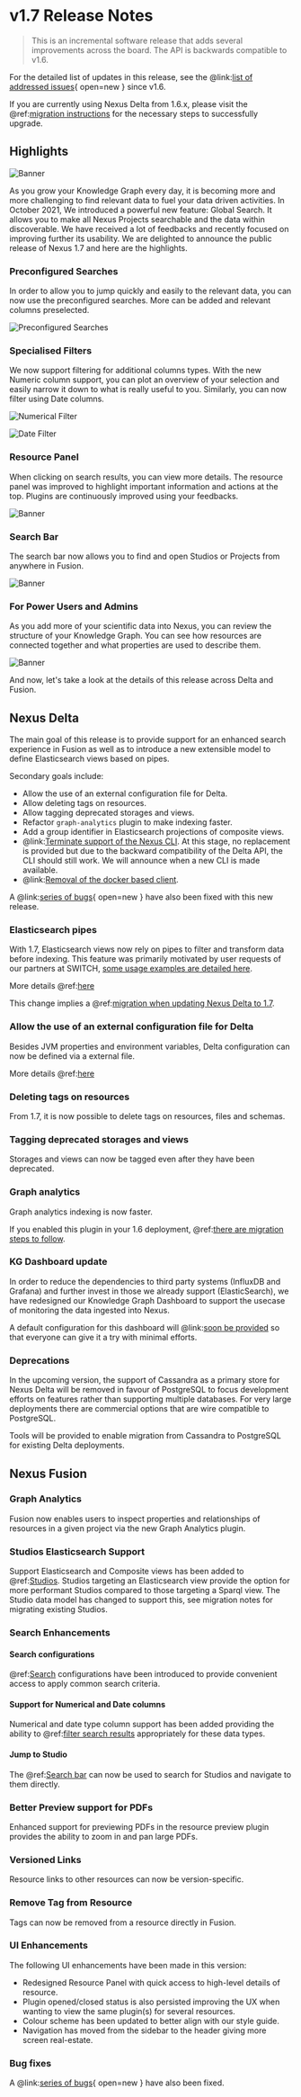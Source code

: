 # v1.7 Release Notes

> This is an incremental software release that adds several improvements across the board. The API is backwards
> compatible to v1.6.

For the detailed list of updates in this release, see the
@link:[list of addressed issues](https://github.com/BlueBrain/nexus/issues?q=is%3Aissue+is%3Aclosed+closed%3A2021-10-14..2022-03-14+){ open=new }
since v1.6.

If you are currently using Nexus Delta from 1.6.x, please
visit the @ref:[migration instructions](v1.6-to-v1.7-migration.md) for the necessary steps to successfully upgrade.

## Highlights

![Banner](../assets/v1.7.x/BBP_Nexus-v1.7-Banner.jpg)

As you grow your Knowledge Graph every day, it is becoming more and more challenging to find relevant data to fuel your 
data driven activities. In October 2021, We introduced a powerful new feature: Global Search. It allows you to make all 
Nexus Projects searchable and the data within discoverable. We have received a lot of feedbacks and recently focused on 
improving further its usability. We are delighted to announce the public release of Nexus 1.7 and here are the highlights.

### Preconfigured Searches

In order to allow you to jump quickly and easily to the relevant data, you can now use the preconfigured searches.
More can be added and relevant columns preselected.

![Preconfigured Searches](../assets/v1.7.x/1.preconfigured-searches.png)

### Specialised Filters

We now support filtering for additional columns types.
With the new Numeric column support, you can plot an overview of your selection and easily narrow it down to what is 
really useful to you. Similarly, you can now filter using Date columns.

![Numerical Filter](../assets/v1.7.x/2a.numerical-filter-small.png)

![Date Filter](../assets/v1.7.x/2b.date-filter-small.png)

### Resource Panel

When clicking on search results, you can view more details.
The resource panel was improved to highlight important information and actions at the top.
Plugins are continuously improved using your feedbacks.

![Banner](../assets/v1.7.x/3.resource-panel.png)

### Search Bar

The search bar now allows you to find and open Studios or Projects from anywhere in Fusion.

![Banner](../assets/v1.7.x/4.search-bar.png)

### For Power Users and Admins

As you add more of your scientific data into Nexus, you can review the structure of your Knowledge Graph.
You can see how resources are connected together and what properties are used to describe them.

![Banner](../assets/v1.7.x/5.power-user-and-admins-graph-analytics.png)

And now, let's take a look at the details of this release across Delta and Fusion.

## Nexus Delta

The main goal of this release is to provide support for an enhanced search experience in Fusion as well as to introduce
a new extensible model to define Elasticsearch views based on pipes.

Secondary goals include:

- Allow the use of an external configuration file for Delta.
- Allow deleting tags on resources.
- Allow tagging deprecated storages and views.
- Refactor `graph-analytics` plugin to make indexing faster.
- Add a group identifier in Elasticsearch projections of composite views.
- @link:[Terminate support of the Nexus CLI](https://bluebrainnexus.io/v1.5.x/docs/utilities/index.html#nexus-cli). At this stage, no replacement is provided but due to the backward compatibility of the Delta API, the CLI should still work. We will announce when a new CLI is made available.
- @link:[Removal of the docker based client](https://bluebrainnexus.io/v1.5.x/docs/utilities/projections.html). 

A @link:[series of bugs](https://github.com/BlueBrain/nexus/issues?page=1&q=is%3Aissue+is%3Aclosed+closed%3A2021-10-14..2022-03-08+label%3Abug+label%3Adelta){ open=new } have also been fixed with this new release.

### Elasticsearch pipes

With 1.7, Elasticsearch views now rely on pipes to filter and transform data before indexing.
This feature was primarily motivated by user requests of our partners at SWITCH, [some usage examples are detailed here](https://github.com/BlueBrain/nexus/issues/2549).

More details @ref:[here](../delta/api/views/elasticsearch-view-api.md)

This change implies a @ref:[migration when updating Nexus Delta to 1.7](v1.6-to-v1.7-migration.md).

### Allow the use of an external configuration file for Delta

Besides JVM properties and environment variables, Delta configuration can now be defined via a external file.

More details @ref:[here](../getting-started/running-nexus/configuration/index.md)

### Deleting tags on resources

From 1.7, it is now possible to delete tags on resources, files and schemas.

### Tagging deprecated storages and views

Storages and views can now be tagged even after they have been deprecated.

### Graph analytics

Graph analytics indexing is now faster.

If you enabled this plugin in your 1.6 deployment, @ref:[there are migration steps to follow](v1.6-to-v1.7-migration.md).

### KG Dashboard update

In order to reduce the dependencies to third party systems (InfluxDB and Grafana) and further invest in those we already support (ElasticSearch), we have redesigned our Knowledge Graph Dashboard to support the usecase of monitoring the data ingested into Nexus.

A default configuration for this dashboard will @link:[soon be provided](https://github.com/BlueBrain/nexus/issues/3145) so that everyone can give it a try with minimal efforts.

### Deprecations

In the upcoming version, the support of Cassandra as a primary store for Nexus Delta will be removed in favour of PostgreSQL to focus development efforts on features rather than supporting multiple databases. 
For very large deployments there are commercial options that are wire compatible to PostgreSQL.

Tools will be provided to enable migration from Cassandra to PostgreSQL for existing Delta deployments.

## Nexus Fusion

### Graph Analytics
Fusion now enables users to inspect properties and relationships of resources in a given project via the new Graph Analytics plugin.

### Studios Elasticsearch Support
Support Elasticsearch and Composite views has been added to @ref:[Studios](../fusion/studio.md). 
Studios targeting an Elasticsearch view provide the option for more performant Studios compared to those targeting a 
Sparql view. The Studio data model has changed to support this, see migration notes for migrating existing Studios.

### Search Enhancements

#### Search configurations
@ref:[Search](../fusion/search.md) configurations have been introduced to provide convenient access to apply common search criteria.

#### Support for Numerical and Date columns
Numerical and date type column support has been added providing the ability to @ref:[filter search results](../fusion/search.md#filtering) appropriately for these data types.

#### Jump to Studio
The @ref:[Search bar](../fusion/search.md#search-bar) can now be used to search for Studios and navigate to them directly.

### Better Preview support for PDFs
Enhanced support for previewing PDFs in the resource preview plugin provides the ability to zoom in and pan large PDFs.

### Versioned Links
Resource links to other resources can now be version-specific.

### Remove Tag from Resource
Tags can now be removed from a resource directly in Fusion.

### UI Enhancements
The following UI enhancements have been made in this version:

- Redesigned Resource Panel with quick access to high-level details of resource. 
- Plugin opened/closed status is also persisted improving the UX when wanting to view the same plugin(s) for several resources.
- Colour scheme has been updated to better align with our style guide.
- Navigation has moved from the sidebar to the header giving more screen real-estate.

### Bug fixes

A @link:[series of bugs](https://github.com/BlueBrain/nexus/issues?page=1&q=is%3Aissue+is%3Aclosed+closed%3A2021-10-14..2022-03-14+label%3Abug+label%3Afusion){ open=new } have also been fixed.

